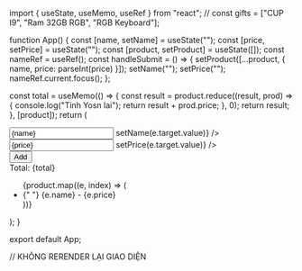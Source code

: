 import { useState, useMemo, useRef } from "react";
// const gifts = ["CUP I9", "Ram 32GB RGB", "RGB Keyboard"];

function App() {
const [name, setName] = useState("");
const [price, setPrice] = useState("");
const [product, setProduct] = useState([]);
const nameRef = useRef();
const handleSubmit = () => {
setProduct([...product, { name, price: parseInt(price) }]);
setName("");
setPrice("");
nameRef.current.focus();
};

const total = useMemo(() => {
const result = product.reduce((result, prod) => {
console.log("Tinh Yosn lai");
return result + prod.price;
}, 0);
return result;
}, [product]);
return (
<div>
<input
ref={nameRef}
value={name}
placeholder="Enter Name ..."
onChange={(e) => setName(e.target.value)}
/>
<br />
<input
ref={nameRef}
value={price}
placeholder="Enter Price ..."
onChange={(e) => setPrice(e.target.value)}
/>
<br />
<button onClick={handleSubmit}>Add</button>
<br />
Total: {total}
<ul>
{product.map((e, index) => (
<li key={index}>
{" "}
{e.name} - {e.price}
</li>
))}
</ul>
</div>
);
}

export default App;

// KHÔNG RERENDER LẠI GIAO DIỆN
